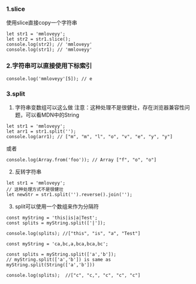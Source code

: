 ### 1.slice
使用slice直接copy一个字符串
```
let str1 = 'mmloveyy';
let str2 = str1.slice();
console.log(str2); // 'mmloveyy'
console.log(str1); // 'mmloveyy'
```

### 2.字符串可以直接使用下标索引
```
console.log('mmloveyy'[5]); // e
```

### 3.split
1. 字符串变数组可以这么做
注意：这种处理不是很健壮，存在浏览器兼容性问题，可以看MDN中的String
```
let str1 = 'mmloveyy';
let arr1 = str1.split('');
console.log(arr1); // ["m", "m", "l", "o", "v", "e", "y", "y"]
```

或者
```
console.log(Array.from('foo')); // Array ["f", "o", "o"]
```

2. 反转字符串
```
let str1 = 'mmloveyy';
// 这种处理方式不是很健壮
let newStr = str1.split('').reverse().join(''); 
```

3. split可以使用一个数组来作为分隔符
```
const myString = 'this|is|a|Test';
const splits = myString.split(['|']);

console.log(splits); //["this", "is", "a", "Test"]

const myString = 'ca,bc,a,bca,bca,bc';

const splits = myString.split(['a','b']); 
// myString.split(['a','b']) is same as myString.split(String(['a','b'])) 

console.log(splits);  //["c", "c,", "c", "c", "c"]
```

